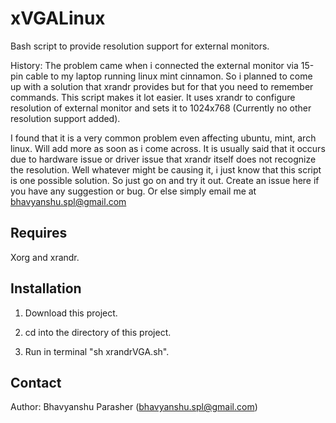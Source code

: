 xVGALinux
=========

Bash script to provide resolution support for external monitors.  

History: The problem came when i connected the external monitor via 15-pin cable to my laptop running linux mint cinnamon. 
So i planned to come up with a solution that xrandr provides but for that you need to remember commands. This script makes it lot easier. It uses xrandr to configure resolution of external monitor and sets it to 1024x768 (Currently no other resolution support added).

I found that it is a very common problem even affecting ubuntu, mint, arch linux. Will add more as soon as i come across.
It is usually said that it occurs due to hardware issue or driver issue that xrandr itself does not recognize the resolution. Well whatever might be causing it, i just know that this script is one possible solution. So just go on and try it out. Create an issue here if you have any suggestion or bug. Or else simply email me at bhavyanshu.spl@gmail.com  



Requires 
--------
Xorg and xrandr. 


Installation
------------
1) Download this project. 

2) cd into the directory of this project.

3) Run in terminal "sh xrandrVGA.sh". 


Contact
-------
Author: Bhavyanshu Parasher (bhavyanshu.spl@gmail.com)
